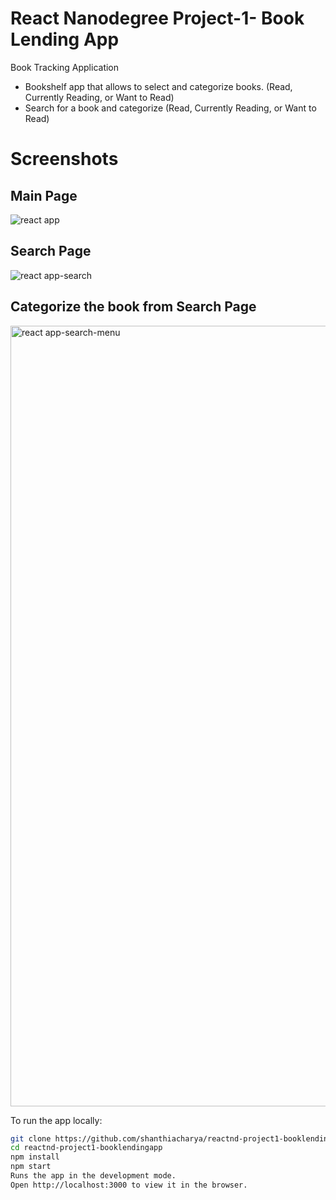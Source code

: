 # React Nanodegree Project-1- Book Lending App

Book Tracking Application
- Bookshelf app that allows to select and categorize books. (Read, Currently Reading, or Want to Read)
- Search for a book and categorize (Read, Currently Reading, or Want to Read)

# Screenshots

## Main Page 
![react app](https://user-images.githubusercontent.com/11092669/35052218-ed895e80-fb5b-11e7-9280-bc195248e22d.png)


## Search Page
![react app-search](https://user-images.githubusercontent.com/11092669/35052221-eef31c20-fb5b-11e7-9017-424a9a2fa322.png)



## Categorize the book from Search Page
<img width="1249" alt="react app-search-menu" src="https://user-images.githubusercontent.com/11092669/35052270-05368b02-fb5c-11e7-9e42-62461ffafe13.png">

To run the app locally:

```bash
git clone https://github.com/shanthiacharya/reactnd-project1-booklendingapp.git
cd reactnd-project1-booklendingapp
npm install
npm start
Runs the app in the development mode.
Open http://localhost:3000 to view it in the browser.
```
